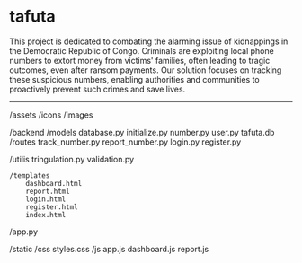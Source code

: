 # tafuta
This project is dedicated to combating the alarming issue of kidnappings in the Democratic Republic of Congo. Criminals are exploiting 
local phone numbers to extort money from victims' families, often leading to tragic outcomes, even after ransom payments. 
Our solution focuses on tracking these suspicious numbers, enabling authorities and communities to proactively prevent such crimes and save lives.


----


/assets
  /icons
  /images

/backend
  /models
    database.py
    initialize.py
    number.py
    user.py
    tafuta.db
  /routes
    track_number.py
    report_number.py
    login.py
    register.py
  
  /utilis
    tringulation.py
    validation.py

    /templates
        dashboard.html
        report.html
        login.html
        register.html
        index.html
  /app.py

/static
    /css
      styles.css
    /js
        app.js
        dashboard.js
        report.js








